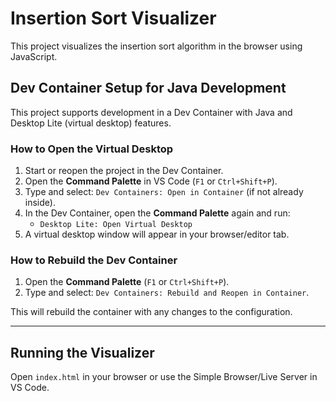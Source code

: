 # Insertion Sort Visualizer

This project visualizes the insertion sort algorithm in the browser using JavaScript.

## Dev Container Setup for Java Development

This project supports development in a Dev Container with Java and Desktop Lite (virtual desktop) features.

### How to Open the Virtual Desktop

1. Start or reopen the project in the Dev Container.
2. Open the **Command Palette** in VS Code (`F1` or `Ctrl+Shift+P`).
3. Type and select: `Dev Containers: Open in Container` (if not already inside).
4. In the Dev Container, open the **Command Palette** again and run:
   - `Desktop Lite: Open Virtual Desktop`
5. A virtual desktop window will appear in your browser/editor tab.

### How to Rebuild the Dev Container

1. Open the **Command Palette** (`F1` or `Ctrl+Shift+P`).
2. Type and select: `Dev Containers: Rebuild and Reopen in Container`.

This will rebuild the container with any changes to the configuration.

---

## Running the Visualizer

Open `index.html` in your browser or use the Simple Browser/Live Server in VS Code.